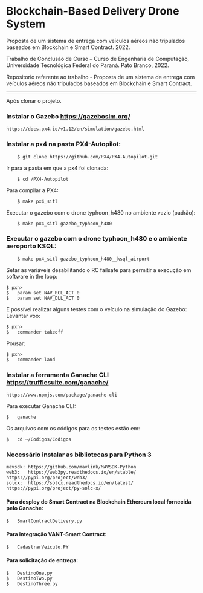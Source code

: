 # Blockchain-Based Delivery Drone System

Proposta de um sistema de entrega com veículos aéreos não tripulados baseados em Blockchain e Smart Contract. 2022. 

Trabalho de Conclusão de Curso – Curso de Engenharia de Computação, Universidade Tecnológica Federal do Paraná. Pato Branco, 2022.


Repositorio referente ao trabalho - Proposta de um sistema de entrega com veículos aéreos não tripulados baseados em Blockchain e Smart Contract.

--------------------------------------------------------------------------------------------------------------

Após clonar o projeto.


### Instalar o Gazebo  https://gazebosim.org/

	https://docs.px4.io/v1.12/en/simulation/gazebo.html

### Instalar a px4 na pasta PX4-Autopilot:

    	$ git clone https://github.com/PX4/PX4-Autopilot.git

Ir para a pasta em que a px4 foi clonada:

    	$ cd /PX4-Autopilot

Para compilar a PX4:

    	$ make px4_sitl

Executar o gazebo com o drone typhoon_h480 no ambiente vazio (padrão):

    	$ make px4_sitl gazebo_typhoon_h480

### Executar o gazebo com o drone typhoon_h480 e o ambiente aeroporto KSQL:

    	$ make px4_sitl gazebo_typhoon_h480__ksql_airport

	
Setar as variáveis desabilitando o RC failsafe para permitir a execução em software in the loop:

	$ pxh>
	$	param set NAV_RCL_ACT 0
	$	param set NAV_DLL_ACT 0

É possível realizar alguns testes com o veículo na simulação do Gazebo:
Levantar voo:

	$ pxh> 
	$	commander takeoff	
	
Pousar:

	$ pxh>
	$	commander land
	
### Instalar a ferramenta Ganache CLI https://trufflesuite.com/ganache/ 

	https://www.npmjs.com/package/ganache-cli
	
Para executar Ganache CLI:

	$ 	ganache

Os arquivos com os códigos para os testes estão em:

	$ 	cd ~/Codigos/Codigos
	
### Necessário instalar as bibliotecas para Python 3

	mavsdk: https://github.com/mavlink/MAVSDK-Python
	web3: 	https://web3py.readthedocs.io/en/stable/   	https://pypi.org/project/web3/
	solcx:  https://solcx.readthedocs.io/en/latest/ 	https://pypi.org/project/py-solc-x/	

#### Para desploy do Smart Contract na Blockchain Ethereum local fornecida pelo Ganache:

	$ 	SmartContractDelivery.py 
	
#### Para integração VANT-Smart Contract:
	
	$ 	CadastrarVeiculo.PY

#### Para solicitação de entrega: 

	$	DestinoOne.py
	$	DestinoTwo.py
	$	DestinoThree.py

